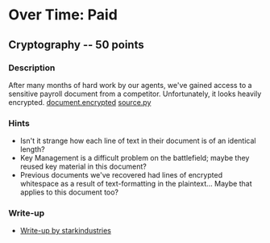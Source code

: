 # Over Time: Paid

## Cryptography -- 50 points

### Description

After many months of hard work by our agents, we've gained access to a sensitive payroll document from a competitor. Unfortunately, it looks heavily encrypted. [document.encrypted](./document.encrypted) [source.py](./source.py)

### Hints

* Isn't it strange how each line of text in their document is of an identical length?
* Key Management is a difficult problem on the battlefield; maybe they reused key material in this document?
* Previous documents we've recovered had lines of encrypted whitespace as a result of text-formatting in the plaintext... Maybe that applies to this document too?


### Write-up

- [Write-up by starkindustries](https://github.com/starkindustries/CyberStakes2020#over-time-paid---points-50)

